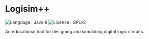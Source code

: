 # Logisim++
![Language : Java 8](https://img.shields.io/badge/Language-Java%208-brightgreen.svg)
![License : GPLv2](https://img.shields.io/badge/License-GPLv2-blue.svg)

An educational tool for designing and simulating digital logic circuits.
